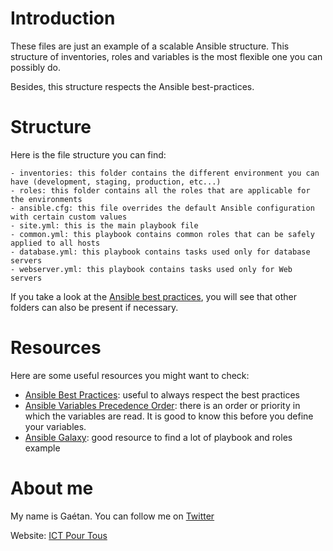# Introduction
These files are just an example of a scalable Ansible structure. This structure of inventories, roles and variables is the most flexible one you can possibly do.

Besides, this structure respects the Ansible best-practices.


# Structure

Here is the file structure you can find:

```
- inventories: this folder contains the different environment you can have (development, staging, production, etc...)
- roles: this folder contains all the roles that are applicable for the environments
- ansible.cfg: this file overrides the default Ansible configuration with certain custom values
- site.yml: this is the main playbook file
- common.yml: this playbook contains common roles that can be safely applied to all hosts
- database.yml: this playbook contains tasks used only for database servers
- webserver.yml: this playbook contains tasks used only for Web servers
```

If you take a look at the [Ansible best practices](http://docs.ansible.com/ansible/latest/playbooks_best_practices.html#alternative-directory-layout), you will see that other folders can also be present if necessary.


# Resources

Here are some useful resources you might want to check:

- [Ansible Best Practices](http://docs.ansible.com/ansible/latest/playbooks_best_practices.html): useful to always respect the best practices
- [Ansible Variables Precedence Order](http://docs.ansible.com/ansible/latest/playbooks_variables.html#variable-precedence-where-should-i-put-a-variable): there is an order or priority in which the variables are read. It is good to know this before you define your variables.
- [Ansible Galaxy](https://galaxy.ansible.com/): good resource to find a lot of playbook and roles example



# About me

My name is Gaétan. You can follow me on [Twitter](https://twitter.com/gaetanict)

Website: [ICT Pour Tous](https://www.ictpourtous.com)
